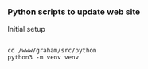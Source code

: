 ### Python scripts to update web site

Initial setup
```

cd /www/graham/src/python
python3 -m venv venv

```
